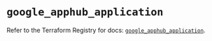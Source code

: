 # `google_apphub_application`

Refer to the Terraform Registry for docs: [`google_apphub_application`](https://registry.terraform.io/providers/hashicorp/google/5.21.0/docs/resources/apphub_application).
